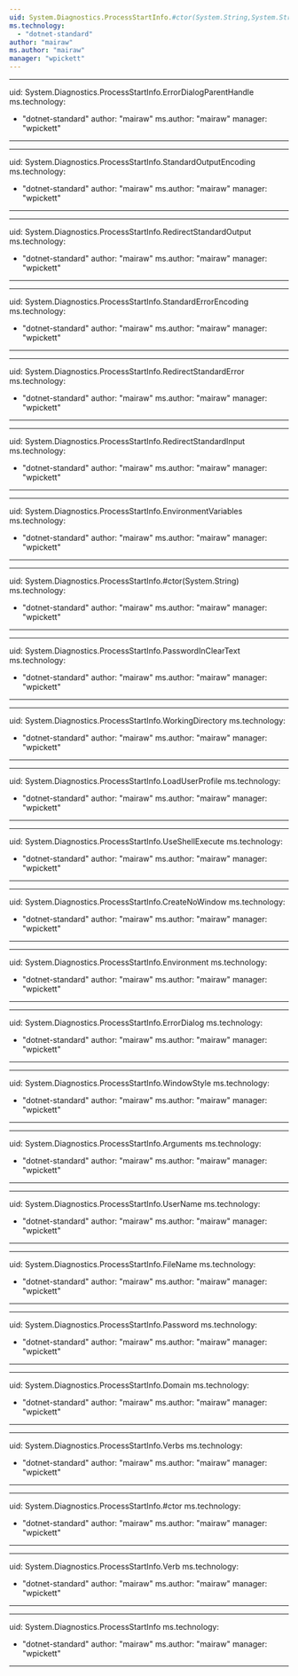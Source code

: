 ```yaml
---
uid: System.Diagnostics.ProcessStartInfo.#ctor(System.String,System.String)
ms.technology: 
  - "dotnet-standard"
author: "mairaw"
ms.author: "mairaw"
manager: "wpickett"
---
```


---
uid: System.Diagnostics.ProcessStartInfo.ErrorDialogParentHandle
ms.technology: 
  - "dotnet-standard"
author: "mairaw"
ms.author: "mairaw"
manager: "wpickett"
---

---
uid: System.Diagnostics.ProcessStartInfo.StandardOutputEncoding
ms.technology: 
  - "dotnet-standard"
author: "mairaw"
ms.author: "mairaw"
manager: "wpickett"
---

---
uid: System.Diagnostics.ProcessStartInfo.RedirectStandardOutput
ms.technology: 
  - "dotnet-standard"
author: "mairaw"
ms.author: "mairaw"
manager: "wpickett"
---

---
uid: System.Diagnostics.ProcessStartInfo.StandardErrorEncoding
ms.technology: 
  - "dotnet-standard"
author: "mairaw"
ms.author: "mairaw"
manager: "wpickett"
---

---
uid: System.Diagnostics.ProcessStartInfo.RedirectStandardError
ms.technology: 
  - "dotnet-standard"
author: "mairaw"
ms.author: "mairaw"
manager: "wpickett"
---

---
uid: System.Diagnostics.ProcessStartInfo.RedirectStandardInput
ms.technology: 
  - "dotnet-standard"
author: "mairaw"
ms.author: "mairaw"
manager: "wpickett"
---

---
uid: System.Diagnostics.ProcessStartInfo.EnvironmentVariables
ms.technology: 
  - "dotnet-standard"
author: "mairaw"
ms.author: "mairaw"
manager: "wpickett"
---

---
uid: System.Diagnostics.ProcessStartInfo.#ctor(System.String)
ms.technology: 
  - "dotnet-standard"
author: "mairaw"
ms.author: "mairaw"
manager: "wpickett"
---

---
uid: System.Diagnostics.ProcessStartInfo.PasswordInClearText
ms.technology: 
  - "dotnet-standard"
author: "mairaw"
ms.author: "mairaw"
manager: "wpickett"
---

---
uid: System.Diagnostics.ProcessStartInfo.WorkingDirectory
ms.technology: 
  - "dotnet-standard"
author: "mairaw"
ms.author: "mairaw"
manager: "wpickett"
---

---
uid: System.Diagnostics.ProcessStartInfo.LoadUserProfile
ms.technology: 
  - "dotnet-standard"
author: "mairaw"
ms.author: "mairaw"
manager: "wpickett"
---

---
uid: System.Diagnostics.ProcessStartInfo.UseShellExecute
ms.technology: 
  - "dotnet-standard"
author: "mairaw"
ms.author: "mairaw"
manager: "wpickett"
---

---
uid: System.Diagnostics.ProcessStartInfo.CreateNoWindow
ms.technology: 
  - "dotnet-standard"
author: "mairaw"
ms.author: "mairaw"
manager: "wpickett"
---

---
uid: System.Diagnostics.ProcessStartInfo.Environment
ms.technology: 
  - "dotnet-standard"
author: "mairaw"
ms.author: "mairaw"
manager: "wpickett"
---

---
uid: System.Diagnostics.ProcessStartInfo.ErrorDialog
ms.technology: 
  - "dotnet-standard"
author: "mairaw"
ms.author: "mairaw"
manager: "wpickett"
---

---
uid: System.Diagnostics.ProcessStartInfo.WindowStyle
ms.technology: 
  - "dotnet-standard"
author: "mairaw"
ms.author: "mairaw"
manager: "wpickett"
---

---
uid: System.Diagnostics.ProcessStartInfo.Arguments
ms.technology: 
  - "dotnet-standard"
author: "mairaw"
ms.author: "mairaw"
manager: "wpickett"
---

---
uid: System.Diagnostics.ProcessStartInfo.UserName
ms.technology: 
  - "dotnet-standard"
author: "mairaw"
ms.author: "mairaw"
manager: "wpickett"
---

---
uid: System.Diagnostics.ProcessStartInfo.FileName
ms.technology: 
  - "dotnet-standard"
author: "mairaw"
ms.author: "mairaw"
manager: "wpickett"
---

---
uid: System.Diagnostics.ProcessStartInfo.Password
ms.technology: 
  - "dotnet-standard"
author: "mairaw"
ms.author: "mairaw"
manager: "wpickett"
---

---
uid: System.Diagnostics.ProcessStartInfo.Domain
ms.technology: 
  - "dotnet-standard"
author: "mairaw"
ms.author: "mairaw"
manager: "wpickett"
---

---
uid: System.Diagnostics.ProcessStartInfo.Verbs
ms.technology: 
  - "dotnet-standard"
author: "mairaw"
ms.author: "mairaw"
manager: "wpickett"
---

---
uid: System.Diagnostics.ProcessStartInfo.#ctor
ms.technology: 
  - "dotnet-standard"
author: "mairaw"
ms.author: "mairaw"
manager: "wpickett"
---

---
uid: System.Diagnostics.ProcessStartInfo.Verb
ms.technology: 
  - "dotnet-standard"
author: "mairaw"
ms.author: "mairaw"
manager: "wpickett"
---

---
uid: System.Diagnostics.ProcessStartInfo
ms.technology: 
  - "dotnet-standard"
author: "mairaw"
ms.author: "mairaw"
manager: "wpickett"
---
